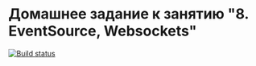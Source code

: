 # Домашнее задание к занятию "8. EventSource, Websockets"

[![Build status](https://ci.appveyor.com/api/projects/status/kfbgemmkppig5y2t?svg=true)](https://ci.appveyor.com/project/JuliaSenina/chat-f)

